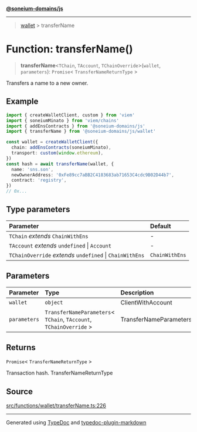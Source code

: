 [**@soneium-domains/js**](../README.md)

---

> [wallet](README.md) > transferName

# Function: transferName()

> **transferName**\<`TChain`, `TAccount`, `TChainOverride`\>(`wallet`, `parameters`): `Promise`\< `TransferNameReturnType` \>

Transfers a name to a new owner.

## Example

```ts
import { createWalletClient, custom } from 'viem'
import { soneiumMinato } from 'viem/chains'
import { addEnsContracts } from '@soneium-domains/js'
import { transferName } from '@soneium-domains/js/wallet'

const wallet = createWalletClient({
  chain: addEnsContracts(soneiumMinato),
  transport: custom(window.ethereum),
})
const hash = await transferName(wallet, {
  name: 'sns.son',
  newOwnerAddress: '0xFe89cc7aBB2C4183683ab71653C4cdc9B02D44b7',
  contract: 'registry',
})
// 0x...
```

## Type parameters

| Parameter                                                | Default        |
| :------------------------------------------------------- | :------------- |
| `TChain` _extends_ `ChainWithEns`                        | -              |
| `TAccount` _extends_ `undefined` \| `Account`            | -              |
| `TChainOverride` _extends_ `undefined` \| `ChainWithEns` | `ChainWithEns` |

## Parameters

| Parameter    | Type                                                                 | Description            |
| :----------- | :------------------------------------------------------------------- | :--------------------- |
| `wallet`     | `object`                                                             | ClientWithAccount      |
| `parameters` | `TransferNameParameters`\< `TChain`, `TAccount`, `TChainOverride` \> | TransferNameParameters |

## Returns

`Promise`\< `TransferNameReturnType` \>

Transaction hash. TransferNameReturnType

## Source

[src/functions/wallet/transferName.ts:226](https://github.com/soneium-domains/soneium-domains-js/tree/main/src/functions/wallet/transferName.ts#L226)

---

Generated using [TypeDoc](https://typedoc.org/) and [typedoc-plugin-markdown](https://www.npmjs.com/package/typedoc-plugin-markdown)
